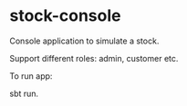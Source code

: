 # stock-console

Console application to simulate a stock.

Support different roles: admin, customer etc.

To run app: 

sbt run.
